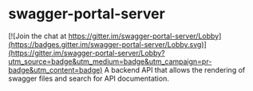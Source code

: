 # swagger-portal-server

[![Join the chat at https://gitter.im/swagger-portal-server/Lobby](https://badges.gitter.im/swagger-portal-server/Lobby.svg)](https://gitter.im/swagger-portal-server/Lobby?utm_source=badge&utm_medium=badge&utm_campaign=pr-badge&utm_content=badge)
A backend API that allows the rendering of swagger files and search for API documentation.
